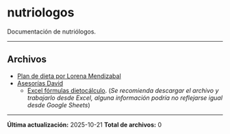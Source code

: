 # nutriologos

Documentación de nutriólogos.

---

## Archivos

- [Plan de dieta por Lorena Mendizabal](https://drive.google.com/drive/folders/1xo10DQko5NIA4IcDTyH213Qk4CWEk86f?hl=es)
- [Asesorías David](https://drive.google.com/drive/folders/1XLMn-3zAtnoJp-h9YuRxb90oBlFK3Xw3?hl=es)
  - [Excel fórmulas dietocálculo](https://docs.google.com/spreadsheets/d/1s78fjfSze-kaOj6Tkxzc-PolM9R1wRvm/edit?gid=622333526#gid=622333526).
    (_Se recomienda descargar el archivo y trabajarlo desde Excel, alguna información podría no reflejarse igual desde Google Sheets_)

---

**Última actualización:** 2025-10-21
**Total de archivos:** 0

